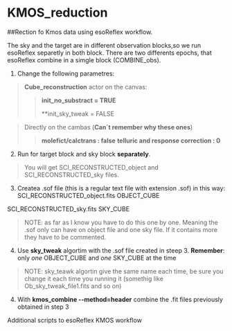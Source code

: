 # KMOS_reduction

##Rection fo Kmos data using esoReflex workflow.

The sky and the target are in different observation blocks,so we run esoReflex separetly in both block. 
There are two differents epochs, that esoReflex combine in a simgle block (COMBINE_obs). 
1. Change the following parametres:
> **Cube_reconstruction** actor on the canvas:
>
>> **init_no_substract = TRUE**
>>
>> **init_sky_tweak = FALSE

> Directly on the cambas (**Can´t remember why these ones**)
> 
>> **molefict/calctrans : false**
>> **telluric and response correction : 0**

2. Run for target block and sky block **separately**.
> You will get SCI_RECONSTRUCTED_object and SCI_RECONSTRUCTED_sky files.

3. Createa .sof file (this is a regular text file with extension .sof) in this way:
SCI_RECONSTRUCTED_object.fits OBJECT_CUBE
 
SCI_RECONSTRUCTED_sky.fits SKY_CUBE 
> NOTE: as far as I know you have to do this one by one. 
>Meaning the .sof only can have on object file and one sky file. 
>If it contains more they have to be commented.
4. Use **sky_tweak** algortim with the .sof file created in steep 3. **Remember**: only *one* OBJECT_CUBE and  *one* SKY_CUBE at the time
> NOTE: sky_teawk algortin give the same name each time, 
>be sure you change it each time you running it (somethig like Ob_sky_tweak_file1.fits and so on)
4. With **kmos_combine --method=header** combine the .fit files previously obtained in step 3 

Additional scripts to esoReflex KMOS workflow
